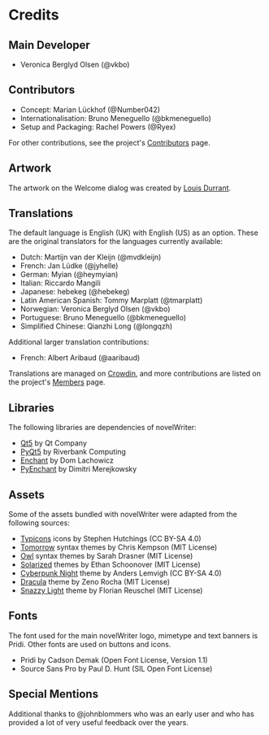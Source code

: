 # Credits

## Main Developer

* Veronica Berglyd Olsen (@vkbo)

## Contributors

* Concept: Marian Lückhof (@Number042)
* Internationalisation: Bruno Meneguello (@bkmeneguello)
* Setup and Packaging: Rachel Powers (@Ryex)

For other contributions, see the project's [Contributors](https://github.com/vkbo/novelWriter/graphs/contributors) page.

## Artwork

The artwork on the Welcome dialog was created by [Louis Durrant](https://louisdurrant.art).

## Translations

The default language is English (UK) with English (US) as an option. These are the original
translators for the languages currently available:

* Dutch: Martijn van der Kleijn (@mvdkleijn)
* French: Jan Lüdke (@jyhelle)
* German: Myian (@heymyian)
* Italian: Riccardo Mangili
* Japanese: hebekeg (@hebekeg)
* Latin American Spanish: Tommy Marplatt (@tmarplatt)
* Norwegian: Veronica Berglyd Olsen (@vkbo)
* Portuguese: Bruno Meneguello (@bkmeneguello)
* Simplified Chinese: Qianzhi Long (@longqzh)

Additional larger translation contributions:

* French: Albert Aribaud (@aaribaud)

Translations are managed on [Crowdin](https://crowdin.com/project/novelwriter), and more
contributions are listed on the project's [Members](https://crowdin.com/project/novelwriter/members) page.

## Libraries

The following libraries are dependencies of novelWriter:

* [Qt5](https://www.qt.io) by Qt Company
* [PyQt5](https://www.riverbankcomputing.com/software/pyqt) by Riverbank Computing
* [Enchant](https://abiword.github.io/enchant) by Dom Lachowicz
* [PyEnchant](https://pyenchant.github.io/pyenchant) by Dimitri Merejkowsky

## Assets

Some of the assets bundled with novelWriter were adapted from the following sources:

* [Typicons](https://github.com/stephenhutchings/typicons.font) icons by Stephen Hutchings (CC BY-SA 4.0)
* [Tomorrow](https://github.com/chriskempson/base16) syntax themes by Chris Kempson (MIT License)
* [Owl](https://github.com/sdras/night-owl-vscode-theme) syntax themes by Sarah Drasner (MIT License)
* [Solarized](https://github.com/altercation/solarized) themes by Ethan Schoonover (MIT License)
* [Cyberpunk Night](https://github.com/alemvigh) theme by Anders Lemvigh (CC BY-SA 4.0)
* [Dracula](https://draculatheme.com) theme by Zeno Rocha (MIT License)
* [Snazzy Light](https://github.com/loilo/vscode-snazzy-light) theme by Florian Reuschel (MIT License)

## Fonts

The font used for the main novelWriter logo, mimetype and text banners is Pridi. Other fonts are
used on buttons and icons.

* Pridi by Cadson Demak (Open Font License, Version 1.1)
* Source Sans Pro by Paul D. Hunt (SIL Open Font License)

## Special Mentions

Additional thanks to @johnblommers who was an early user and who has provided a lot of very useful
feedback over the years.
